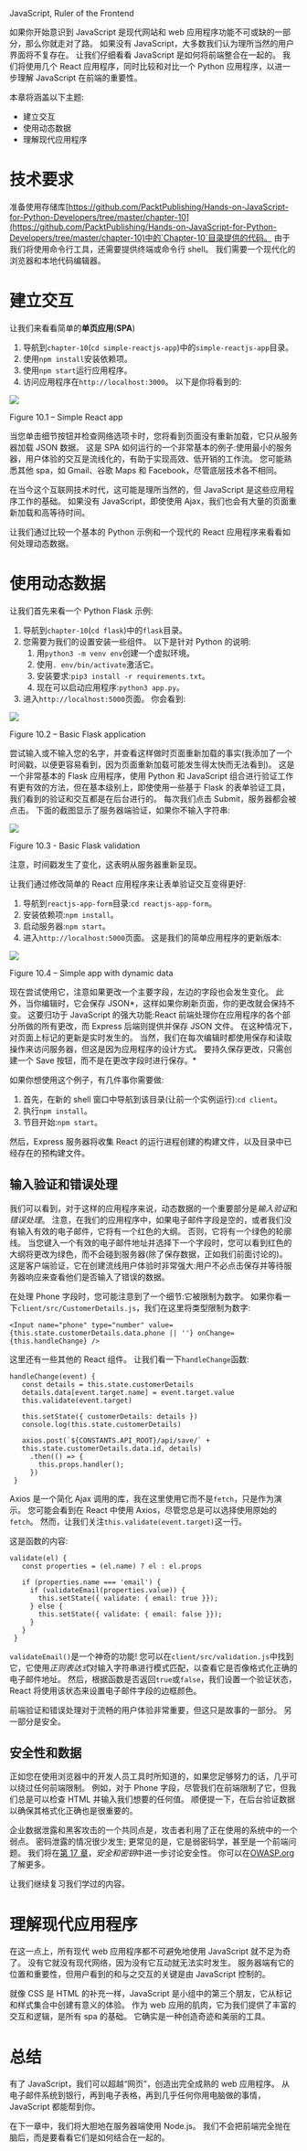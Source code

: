 JavaScript, Ruler of the Frontend

如果你开始意识到 JavaScript 是现代网站和 web 应用程序功能不可或缺的一部分，那么你就走对了路。 如果没有 JavaScript，大多数我们认为理所当然的用户界面将不复存在。 让我们仔细看看 JavaScript 是如何将前端整合在一起的。 我们将使用几个 React 应用程序，同时比较和对比一个 Python 应用程序，以进一步理解 JavaScript 在前端的重要性。

本章将涵盖以下主题:

*   建立交互
*   使用动态数据
*   理解现代应用程序

# 技术要求

准备使用存储库[https://github.com/PacktPublishing/Hands-on-JavaScript-for-Python-Developers/tree/master/chapter-10](https://github.com/PacktPublishing/Hands-on-JavaScript-for-Python-Developers/tree/master/chapter-10)中的`Chapter-10`目录提供的代码。 由于我们将使用命令行工具，还需要提供终端或命令行 shell。 我们需要一个现代化的浏览器和本地代码编辑器。

# 建立交互

让我们来看看简单的**单页应用**(**SPA**)

1.  导航到`chapter-10`(`cd simple-reactjs-app`)中的`simple-reactjs-app`目录。
2.  使用`npm install`安装依赖项。
3.  使用`npm start`运行应用程序。
4.  访问应用程序在`http://localhost:3000`。 以下是你将看到的:

![](assets/2ab2abff-d8e7-4629-b096-18ce5772a770.png)

Figure 10.1 – Simple React app

当您单击细节按钮并检查网络选项卡时，您将看到页面没有重新加载，它只从服务器加载 JSON 数据。 这是 SPA 如何运行的一个非常基本的例子:使用最小的服务器，用户体验的交互是流线化的，有助于实现高效、低开销的工作流。 您可能熟悉其他 spa，如 Gmail、谷歌 Maps 和 Facebook，尽管底层技术各不相同。

在当今这个互联网技术时代，这可能是理所当然的，但 JavaScript 是这些应用程序工作的基础。 如果没有 JavaScript，即使使用 Ajax，我们也会有大量的页面重新加载和高等待时间。

让我们通过比较一个基本的 Python 示例和一个现代的 React 应用程序来看看如何处理动态数据。

# 使用动态数据

让我们首先来看一个 Python Flask 示例:

1.  导航到`chapter-10`(`cd flask`)中的`flask`目录。
2.  您需要为我们的设置安装一些组件。 以下是针对 Python 的说明:
    1.  用`python3 -m venv env`创建一个虚拟环境。
    2.  使用`. env/bin/activate`激活它。
    3.  安装要求:`pip3 install -r requirements.txt`。
    4.  现在可以启动应用程序:`python3 app.py`。
3.  进入`http://localhost:5000`页面。 你会看到:

![](assets/2ca6bb7c-1df9-4cba-8575-cfb6ee5ad305.png)

Figure 10.2 – Basic Flask application

尝试输入或不输入您的名字，并查看这样做时页面重新加载的事实(我添加了一个时间戳，以便更容易看到，因为页面重新加载可能发生得太快而无法看到)。 这是一个非常基本的 Flask 应用程序，使用 Python 和 JavaScript 组合进行验证工作有更有效的方法，但在基本级别上，即使使用一些基于 Flask 的表单验证工具，我们看到的验证和交互都是在后台进行的。 每次我们点击 Submit，服务器都会被点击。 下面的截图显示了服务器端验证，如果你不输入字符串:

![](assets/8928d486-d5e2-499b-81e1-a0f56af3f9c1.png)

Figure 10.3 - Basic Flask validation

注意，时间戳发生了变化，这表明从服务器重新呈现。

让我们通过修改简单的 React 应用程序来让表单验证交互变得更好:

1.  导航到`reactjs-app-form`目录:`cd reactjs-app-form`。
2.  安装依赖项:`npm install`。
3.  启动服务器:`npm start`。
4.  进入`http://localhost:5000`页面。 这是我们的简单应用程序的更新版本:

![](assets/9536ba0a-56b9-4802-bca2-47e41675bbc8.png)

Figure 10.4 – Simple app with dynamic data

现在尝试使用它，注意如果更改一个主要字段，左边的字段也会发生变化。 此外，当你编辑时，它会保存 JSON*，这样如果你刷新页面，你的更改就会保持不变。 这要归功于 JavaScript 的强大功能:React 前端处理你在应用程序的各个部分所做的所有更改，而 Express 后端则提供并保存 JSON 文件。 在这种情况下，对页面上标记的更新是实时发生的。 当然，我们在每次编辑时都使用保存和读取操作来访问服务器，但这是因为应用程序的设计方式。 要持久保存更改，只需创建一个 Save 按钮，而不是在更改字段时进行保存。*

如果你想使用这个例子，有几件事你需要做:

1.  首先，在新的 shell 窗口中导航到该目录(让前一个实例运行):`cd client`。
2.  执行`npm install`。
3.  节目开始:`npm start`。

然后，Express 服务器将收集 React 的运行进程创建的构建文件，以及目录中已经存在的预构建文件。

## 输入验证和错误处理

我们可以看到，对于这样的应用程序来说，动态数据的一个重要部分是*输入验证*和*错误处理*。 注意，在我们的应用程序中，如果电子邮件字段是空的，或者我们没有输入有效的电子邮件，它将有一个红色的大纲。 否则，它将有一个绿色的轮廓线。 当您键入一个有效的电子邮件地址并选择下一个字段时，您可以看到红色的大纲将更改为绿色，而不会碰到服务器(除了保存数据，正如我们前面讨论的)。 这是客户端验证，它在创建流线用户体验时非常强大:用户不必点击保存并等待服务器响应来查看他们是否输入了错误的数据。

在处理 Phone 字段时，您可能注意到了一个细节:它被限制为数字。 如果你看一下`client/src/CustomerDetails.js`，我们在这里将类型限制为数字:

```
<Input name="phone" type="number" value={this.state.customerDetails.data.phone || ''} onChange={this.handleChange} />
```

这里还有一些其他的 React 组件。 让我们看一下`handleChange`函数:

```
handleChange(event) {
   const details = this.state.customerDetails
   details.data[event.target.name] = event.target.value
   this.validate(event.target)

   this.setState({ customerDetails: details })
   console.log(this.state.customerDetails)

   axios.post(`${CONSTANTS.API_ROOT}/api/save/` + 
   this.state.customerDetails.data.id, details)
     .then(() => {
       this.props.handler();
     })
 }
```

Axios 是一个简化 Ajax 调用的库，我在这里使用它而不是`fetch`，只是作为演示。 您可能会看到在 React 中使用 Axios，尽管您总是可以选择使用原始的`fetch`。 然而，让我们关注`this.validate(event.target)`这一行。

这是函数的内容:

```
validate(el) {
   const properties = (el.name) ? el : el.props

   if (properties.name === 'email') {
     if (validateEmail(properties.value)) {
       this.setState({ validate: { email: true }});
     } else {
       this.setState({ validate: { email: false }});
     }
   }
 }
```

`validateEmail()`是一个神奇的功能! 您可以在`client/src/validation.js`中找到它，它使用*正则表达式*对输入字符串进行模式匹配，以查看它是否像格式化正确的电子邮件地址。 然后，根据函数是否返回`true`或`false`，我们设置一个验证状态，React 将使用该状态来设置电子邮件字段的边框颜色。

前端验证和错误处理对于流畅的用户体验非常重要，但这只是故事的一部分。 另一部分是安全。

## 安全性和数据

正如您在使用浏览器中的开发人员工具时所知道的，如果您足够努力的话，几乎可以绕过任何前端限制。 例如，对于 Phone 字段，尽管我们在前端限制了它，但我们总是可以检查 HTML 并输入我们想要的任何值。 顺便提一下，在后台验证数据以确保其格式化正确也是很重要的。

企业数据泄露和黑客攻击的一个共同点是，攻击者利用了正在使用的系统中的一个弱点。 密码泄露的情况很少发生; 更常见的是，它是弱密码学，甚至是一个前端问题。 我们将在[第 17 章](17.html)，*安全和密钥*中进一步讨论安全性。 你可以在[OWASP.org](https://OWASP.org)了解更多。

让我们继续复习我们学过的内容。

# 理解现代应用程序

在这一点上，所有现代 web 应用程序都不可避免地使用 JavaScript 就不足为奇了。 没有它就没有现代网络，因为没有它互动就无法实时发生。 服务器端有它的位置和重要性，但用户看到的和与之交互的关键是由 JavaScript 控制的。

就像 CSS 是 HTML 的补充一样，JavaScript 是小组中的第三个朋友，它从标记和样式集合中创建有意义的体验。 作为 web 应用的肌肉，它为我们提供了丰富的交互和逻辑，是所有 spa 的基础。 它确实是一种创造奇迹和美丽的工具。

# 总结

有了 JavaScript，我们可以超越“网页”，创造出完全成熟的 web 应用程序。 从电子邮件系统到银行，再到电子表格，再到几乎任何你用电脑做的事情，JavaScript 都能帮到你。

在下一章中，我们将大胆地在服务器端使用 Node.js。 我们不会把前端完全抛在脑后，而是要看看它们是如何结合在一起的。